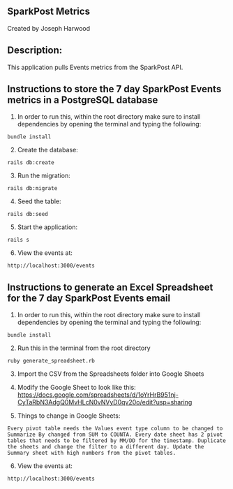 ## SparkPost Metrics
Created by Joseph Harwood

## Description:

This application pulls Events metrics from the SparkPost API.

## Instructions to store the 7 day SparkPost Events metrics in a PostgreSQL database
1) In order to run this, within the root directory make sure to install
dependencies by opening the terminal and typing the following:

  `bundle install`

2) Create the database:

  `rails db:create`

3) Run the migration:

  `rails db:migrate`

4) Seed the table:

  `rails db:seed`

5) Start the application:

  `rails s`

6) View the events at:

  `http://localhost:3000/events`

## Instructions to generate an Excel Spreadsheet for the 7 day SparkPost Events email
1) In order to run this, within the root directory make sure to install
dependencies by opening the terminal and typing the following:

  `bundle install`

2) Run this in the terminal from the root directory

  `ruby generate_spreadsheet.rb`

3) Import the CSV from the Spreadsheets folder into Google Sheets

4) Modify the Google Sheet to look like this: https://docs.google.com/spreadsheets/d/1oYrHrB951nj-CyTaRbN3AdgQ0MvHLcN0vNVyD0qv20o/edit?usp=sharing

5) Things to change in Google Sheets:

  `Every pivot table needs the Values event type column to be changed to Summarize By changed from SUM to COUNTA. Every date sheet has 2 pivot tables that needs to be filtered by MM/DD for the timestamp. Duplicate the sheets and change the filter to a different day. Update the Summary sheet with high numbers from the pivot tables.`


6) View the events at:

  `http://localhost:3000/events`
